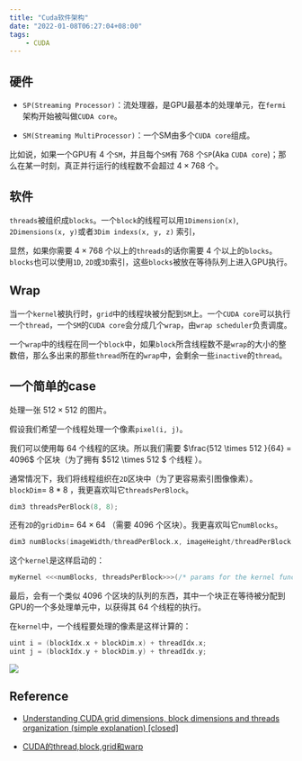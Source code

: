 ```yaml
---
title: "Cuda软件架构"
date: "2022-01-08T06:27:04+08:00"
tags:
    - CUDA
---
```


## 硬件

- `SP(Streaming Processor)`：流处理器，是GPU最基本的处理单元，在`fermi`架构开始被叫做`CUDA core`。 

- `SM(Streaming MultiProcessor)`：一个SM由多个`CUDA core`组成。

比如说，如果一个GPU有 $4$ 个`SM`，并且每个`SM`有 $768$ 个`SP`(Aka `CUDA core`)；那么在某一时刻，真正并行运行的线程数不会超过 $4 \times 768$ 个。

## 软件

`threads`被组织成`blocks`。一个`block`的线程可以用`1Dimension(x)`, `2Dimensions(x, y)`或者`3Dim indexs(x, y, z)` 索引，

显然，如果你需要 $4 \times 768$ 个以上的`threads`的话你需要 $4$ 个以上的`blocks`。`blocks`也可以使用`1D`, `2D`或`3D`索引，这些`blocks`被放在等待队列上进入GPU执行。

## Wrap

当一个`kernel`被执行时，`grid`中的线程块被分配到`SM`上。一个`CUDA core`可以执行一个`thread`，一个`SM`的`CUDA core`会分成几个`wrap`，由`wrap scheduler`负责调度。

一个`wrap`中的线程在同一个`block`中，如果`block`所含线程数不是`wrap`的大小的整数倍，那么多出来的那些`thread`所在的`wrap`中，会剩余一些`inactive`的`thread`。

## 一个简单的case

处理一张 $512 \times 512$ 的图片。

假设我们希望一个线程处理一个像素`pixel(i, j)`。

我们可以使用每 $64$ 个线程的区块。所以我们需要 $\frac{512 \times 512 }{64} = 4096$ 个区块（为了拥有 $512 \times 512 $ 个线程 ）。

通常情况下，我们将线程组织在`2D`区块中（为了更容易索引图像像素）。`blockDim`= $8 * 8$ ，我更喜欢叫它`threadsPerBlock`。

```cpp
dim3 threadsPerBlock(8, 8);
```

还有`2D`的`gridDim`= $64 \times 64$ （需要 $4096$ 个区块）。我更喜欢叫它`numBlocks`。

```cpp
dim3 numBlocks(imageWidth/threadPerBlock.x, imageHeight/threadPerBlock.y);
```

这个`kernel`是这样启动的：

```cpp
myKernel <<<numBlocks, threadsPerBlock>>>(/* params for the kernel function */)
```

最后，会有一个类似 $4096$ 个区块的队列的东西，其中一个块正在等待被分配到GPU的一个多处理单元中，以获得其 $64$ 个线程的执行。

在`kernel`中，一个线程要处理的像素是这样计算的：

```cpp
uint i = (blockIdx.x + blockDim.x) + threadIdx.x;
uint j = (blockIdx.y + blockDim.y) + threadIdx.y;
```

![]("https://face2ai.com/CUDA-F-2-0-CUDA%E7%BC%96%E7%A8%8B%E6%A8%A1%E5%9E%8B%E6%A6%82%E8%BF%B01/4.png" )

## Reference

- [Understanding CUDA grid dimensions, block dimensions and threads organization (simple explanation) [closed]](https://stackoverflow.com/questions/2392250/understanding-cuda-grid-dimensions-block-dimensions-and-threads-organization-s)

- [CUDA的thread,block,grid和warp](https://zhuanlan.zhihu.com/p/123170285)
